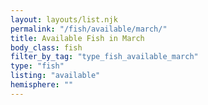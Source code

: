 ```yaml
---
layout: layouts/list.njk
permalink: "/fish/available/march/"
title: Available Fish in March
body_class: fish
filter_by_tag: "type_fish_available_march"
type: "fish"
listing: "available"
hemisphere: ""
---
```

